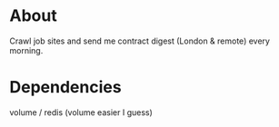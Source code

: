 # About

Crawl job sites and send me contract digest (London & remote) every morning.

# Dependencies

volume / redis (volume easier I guess)
